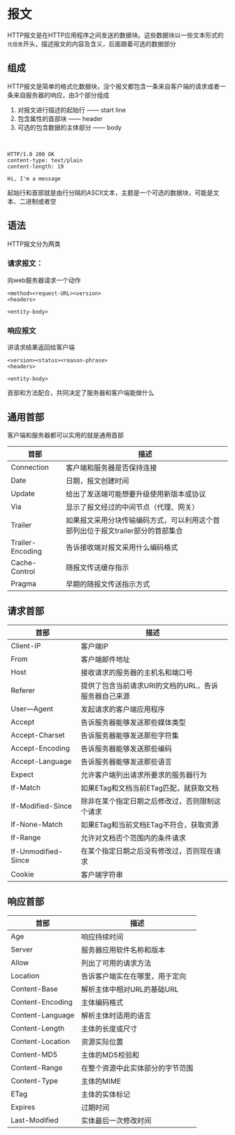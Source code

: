 # 报文

HTTP报文是在HTTP应用程序之间发送的数据块。这些数据块以一些文本形式的`元信息`开头，描述报文的内容及含义，后面跟着可选的数据部分

## 组成

HTTP报文是简单的格式化数据块，没个报文都包含一条来自客户端的请求或者一条来自服务器的响应，由3个部分组成

1. 对报文进行描述的起始行 —— start line
2. 包含属性的首部块 —— header
3. 可选的包含数据的主体部分 —— body

&nbsp;

	HTTP/1.0 200 OK
	content-type: text/plain
	content-length: 19
	
	Hi, I'm a message
	
起始行和首部就是由行分隔的ASCII文本，主题是一个可选的数据块，可能是文本、二进制或者空

## 语法

HTTP报文分为两类

### 请求报文：

向web服务器请求一个动作


	<method><request-URL><version>
	<headers>
	
	<entity-body>

### 响应报文

讲请求结果返回给客户端

	<version><status><reason-phrase>
	<headers>
	
	<entity-body>
	

首部和方法配合，共同决定了服务器和客户端能做什么

## 通用首部

客户端和服务器都可以实用的就是通用首部

|首部   |描述   |
|---|---|
|Connection   |客户端和服务器是否保持连接   |
|Date   |日期，报文创建时间   |
|Update   |给出了发送端可能想要升级使用新版本或协议   |
|Via   |显示了报文经过的中间节点（代理、网关）   |
|Trailer   |如果报文采用分块传输编码方式，可以利用这个首部列出位于报文trailer部分的首部集合   |
|Trailer-Encoding   |告诉接收端对报文采用什么编码格式   |
|Cache-Control   |随报文传送缓存指示   |
|Pragma   |早期的随报文传送指示方式   |

## 请求首部

|首部   |描述   |
|---|---|
|Client-IP   |客户端IP   |
|From   |客户端邮件地址   |
|Host   |接收请求的服务器的主机名和端口号   |
|Referer   |提供了包含当前请求URI的文档的URL，告诉服务器自己来源   |
|User—Agent   |发起请求的客户端应用程序   |
|Accept   |告诉服务器能够发送那些媒体类型   |
|Accept-Charset   |告诉服务器能够发送那些字符集   |
|Accept-Encoding   |告诉服务器能够发送那些编码   |
|Accept-Language   |告诉服务器能够发送那些语言   |
|Expect   |允许客户端列出请求所要求的服务器行为   |
|If-Match   |如果ETag和文档当前ETag匹配，就获取文档   |
|If-Modified-Since   |除非在某个指定日期之后修改过，否则限制这个请求   |
|If-None-Match   |如果ETag和当前文档ETag不符合，获取资源   |
|If-Range   |允许对文档否个范围内的条件请求   |
|If-Unmodified-Since   |在某个指定日期之后没有修改过，否则现在请求   |
|Cookie   |客户端字符串   |

## 响应首部

|首部   |描述   |
|---|---|
|Age   |响应持续时间   |
|Server   |服务器应用软件名称和版本   |
|Allow   |列出了可用的请求方法   |
|Location   |告诉客户端实在在哪里，用于定向   |
|Content-Base   |解析主体中相对URL的基础URL   |
|Content-Encoding   |主体编码格式   |
|Content-Language   |解析主体时适用的语言   |
|Content-Length   |主体的长度或尺寸   |
|Content-Location   |资源实际位置   |
|Content-MD5   |主体的MD5校验和   |
|Content-Range   |在整个资源中此实体部分的字节范围   |
|Content-Type   |主体的MIME   |
|ETag   |主体的实体标记   |
|Expires   | 过期时间  |
|Last-Modified   |实体最后一次修改时间   |
